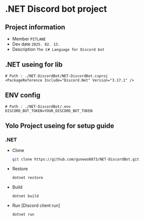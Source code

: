 # .NET Discord bot project

## Project information
* Member
  `PITLANE`
* Dev date
  `2025. 02. 13.`
* Description
  `The C# Language for Discord bot`

## .NET useing for lib
```csproj
# Path : ./NET-DiscordBot/NET-DiscordBot.csproj
<PackageReference Include="Discord.Net" Version="3.17.1" />
```

## ENV config
```env
# Path : ./NET-DiscordBot/.env
DISCORD_BOT_TOKEN=YOUR_DISCORD_BOT_TOKEN
```


## Yolo Project useing for setup guide
### .NET
  * Clone
    ```bash
    git clone https://github.com/gunwoo8873/NET-DiscordBot.git
    ```
  * Restore
    ```bash
    dotnet restore
    ```
  * Build
    ```bash
    dotnet build
    ```
  * Run [Discord client run]
    ```bash
    dotnet run
    ```